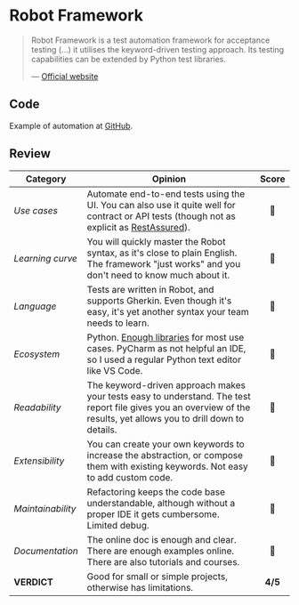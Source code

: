 # Robot Framework

> Robot Framework is a test automation framework for acceptance testing (…) it utilises the keyword-driven testing approach. Its testing capabilities can be extended by Python test libraries.
>
> — [Official website](http://robotframework.org/)

## Code

Example of automation at [GitHub](https://github.com/dialex/start-testing/tree/master/code/framework/).

## Review

| Category | Opinion | Score |
| -------- | ------- | :---: |
| _Use cases_        | Automate end-to-end tests using the UI. You can also use it quite well for contract or API tests (though not as explicit as [RestAssured](http://rest-assured.io/)). | 🥈 |
| _Learning curve_   | You will quickly master the Robot syntax, as it's close to plain English. The framework "just works" and you don't need to know much about it. | 🥇 |
| _Language_         | Tests are written in Robot, and supports Gherkin. Even though it's easy, it's yet another syntax your team needs to learn. | 🥈 |
| _Ecosystem_        | Python. [Enough libraries](https://github.com/fkromer/awesome-robotframework/blob/master/README.md) for most use cases. PyCharm as not helpful an IDE, so I used a regular Python text editor like VS Code. | 🥈 |
| _Readability_      | The keyword-driven approach makes your tests easy to understand. The test report file gives you an overview of the results, yet allows you to drill down to details. | 🥇 |
| _Extensibility_    | You can create your own keywords to increase the abstraction, or compose them with existing keywords. Not easy to add custom code. | 🥈 |
| _Maintainability_  | Refactoring keeps the code base understandable, although without a proper IDE it gets cumbersome. Limited debug. | 🥈 |
| _Documentation_    | The online doc is enough and clear. There are enough examples online. There are also tutorials and courses. | 🥈 |
| **VERDICT**        | Good for small or simple projects, otherwise has limitations. | **4/5** |
